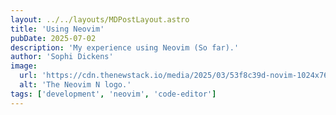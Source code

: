 ```yaml
---
layout: ../../layouts/MDPostLayout.astro
title: 'Using Neovim'
pubDate: 2025-07-02
description: 'My experience using Neovim (So far).'
author: 'Sophi Dickens'
image:
  url: 'https://cdn.thenewstack.io/media/2025/03/53f8c39d-novim-1024x768.jpg'
  alt: 'The Neovim N logo.'
tags: ['development', 'neovim', 'code-editor']
---
```


